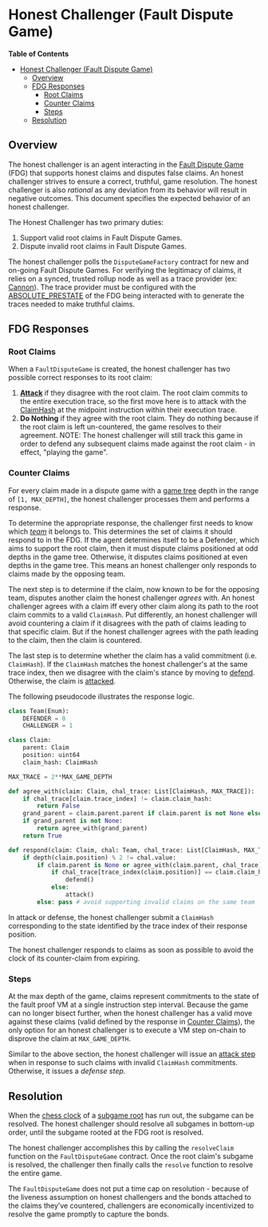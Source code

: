 # Honest Challenger (Fault Dispute Game)

<!-- START doctoc generated TOC please keep comment here to allow auto update -->
<!-- DON'T EDIT THIS SECTION, INSTEAD RE-RUN doctoc TO UPDATE -->
**Table of Contents**

- [Honest Challenger (Fault Dispute Game)](#honest-challenger-fault-dispute-game)
  - [Overview](#overview)
  - [FDG Responses](#fdg-responses)
    - [Root Claims](#root-claims)
    - [Counter Claims](#counter-claims)
    - [Steps](#steps)
  - [Resolution](#resolution)

<!-- END doctoc generated TOC please keep comment here to allow auto update -->

## Overview

The honest challenger is an agent interacting in the [Fault Dispute Game](fault-dispute-game.md)
(FDG) that supports honest claims and disputes false claims.
An honest challenger strives to ensure a correct, truthful, game resolution.
The honest challenger is also _rational_ as any deviation from its behavior will result in
negative outcomes.
This document specifies the expected behavior of an honest challenger.

The Honest Challenger has two primary duties:

1. Support valid root claims in Fault Dispute Games.
2. Dispute invalid root claims in Fault Dispute Games.

The honest challenger polls the `DisputeGameFactory` contract for new and on-going Fault
Dispute Games.
For verifying the legitimacy of claims, it relies on a synced, trusted rollup node
as well as a trace provider (ex: [Cannon](cannon-fault-proof-vm.md)).
The trace provider must be configured with the [ABSOLUTE_PRESTATE](fault-dispute-game.md#execution-trace)
of the FDG being interacted with to generate the traces needed to make truthful claims.

## FDG Responses

### Root Claims

When a `FaultDisputeGame` is created, the honest challenger has two possible correct responses
to its root claim:

1. [**Attack**](fault-dispute-game.md#attack) if they disagree with the root claim.
   The root claim commits to the entire execution trace, so the first move here is to
   attack with the [ClaimHash](fault-dispute-game.md#claims) at the midpoint
   instruction within their execution trace.
2. **Do Nothing** if they agree with the root claim. They do nothing because if the root
   claim is left un-countered, the game resolves to their agreement.
   NOTE: The honest challenger will still track this game in order to defend any subsequent
   claims made against the root claim - in effect, "playing the game".

### Counter Claims

For every claim made in a dispute game with a [game tree](fault-dispute-game.md#game-tree)
depth in the range of `[1, MAX_DEPTH]`, the honest challenger processes them and performs
a response.

To determine the appropriate response, the challenger first needs to know which
[_team_](fault-dispute-game.md#team-dynamics) it belongs to.
This determines the set of claims it should respond to in the FDG.
If the agent determines itself to be a Defender, which aims to support the root claim,
then it must dispute claims positioned at odd depths in the game tree.
Otherwise, it disputes claims positioned at even depths in the game tree.
This means an honest challenger only responds to claims made by the opposing team.

The next step is to determine if the claim, now known to be for the opposing team,
disputes another claim the honest challenger _agrees_ with.
An honest challenger agrees with a claim iff every other claim along its path to the
root claim commits to a valid `ClaimHash`. Put differently, an honest challenger will
avoid countering a claim if it disagrees with the path of claims leading to that
specific claim. But if the honest challenger agrees with the path leading to the claim,
then the claim is countered.

The last step is to determine whether the claim has a valid commitment (i.e. `ClaimHash`).
If the `ClaimHash` matches the honest challenger's at the same trace index, then we
disagree with the claim's stance by moving to [defend](fault-dispute-game.md#defend).
Otherwise, the claim is [attacked](fault-dispute-game.md#attack).

The following pseudocode illustrates the response logic.

```python
class Team(Enum):
    DEFENDER = 0
    CHALLENGER = 1

class Claim:
    parent: Claim
    position: uint64
    claim_hash: ClaimHash

MAX_TRACE = 2**MAX_GAME_DEPTH

def agree_with(claim: Claim, chal_trace: List[ClaimHash, MAX_TRACE]):
    if chal_trace[claim.trace_index] != claim.claim_hash:
        return False
    grand_parent = claim.parent.parent if claim.parent is not None else None
    if grand_parent is not None:
        return agree_with(grand_parent)
    return True

def respond(claim: Claim, chal: Team, chal_trace: List[ClaimHash, MAX_TRACE]):
    if depth(claim.position) % 2 != chal.value:
        if claim.parent is None or agree_with(claim.parent, chal_trace):
            if chal_trace[trace_index(claim.position)] == claim.claim_hash:
                defend()
            else:
                attack()
        else: pass # avoid supporting invalid claims on the same team
```

In attack or defense, the honest challenger submit a `ClaimHash` corresponding to the
state identified by the trace index of their response position.

The honest challenger responds to claims as soon as possible to avoid the clock of its
counter-claim from expiring.

### Steps

At the max depth of the game, claims represent commitments to the state of the fault proof VM
at a single instruction step interval.
Because the game can no longer bisect further, when the honest challenger has a valid move
against these claims (valid defined by the response in [Counter Claims](#counter-claims)),
the only option for an honest challenger is to execute a VM step on-chain to disprove the claim at `MAX_GAME_DEPTH`.

Similar to the above section, the honest challenger will issue an
[attack step](fault-dispute-game.md#step-types) when in response to such claims with
invalid `ClaimHash` commitments. Otherwise, it issues a _defense step_.

## Resolution

When the [chess clock](fault-dispute-game.md#game-clock) of a
[subgame root](fault-dispute-game.md#resolution) has run out, the subgame can be resolved.
The honest challenger should resolve all subgames in bottom-up order, until the subgame
rooted at the FDG root is resolved.

The honest challenger accomplishes this by calling the `resolveClaim` function on the
`FaultDisputeGame` contract. Once the root claim's subgame is resolved,
the challenger then finally calls the `resolve` function to resolve the entire game.

The `FaultDisputeGame` does not put a time cap on resolution - because of the liveness
assumption on honest challengers and the bonds attached to the claims they’ve countered,
challengers are economically incentivized to resolve the game promptly to capture the bonds.
